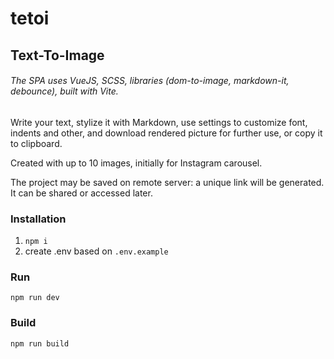 # tetoi

## Text-To-Image

###### *The SPA uses VueJS, SCSS, libraries (dom-to-image, markdown-it, debounce), built with Vite.*

Write your text, stylize it with Markdown, use settings to customize font, indents and other,
and download rendered picture for further use,
or copy it to clipboard.

Created with up to 10 images, initially for Instagram carousel.

The project may be saved on remote server: 
a unique link will be generated. 
It can be shared or accessed later.

### Installation

1. `npm i`
2. create .env based on `.env.example`

### Run

`npm run dev`

### Build

`npm run build`
